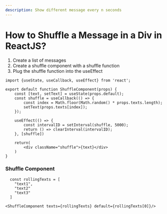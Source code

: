 ```yaml
---
description: Show different message every n seconds
---
```


# How to Shuffle a Message in a Div in ReactJS?

1. Create a list of messages
2. Create a shuffle component with a shuffle function
3. Plug the shuffle function into the useEffect&#x20;

```
import {useState, useCallback, useEffect} from 'react';

export default function ShuffleComponent(props) {
    const [text, setText] = useState(props.default); 
    const shuffle = useCallback(() => {
        const index = Math.floor(Math.random() * props.texts.length);
        setText(props.texts[index]);
    });

    useEffect(() => {
        const intervalID = setInterval(shuffle, 5000);
        return () => clearInterval(intervalID);
    }, [shuffle])

    return(
        <div className="shuffle">{text}</div>
    )
}
```

### **Shuffle Component**

```
  const rollingTexts = [
    "text1",
    "text2"
    "text3"
  ]

<ShuffleComponent texts={rollingTexts} default={rollingTexts[0]}/>
```
